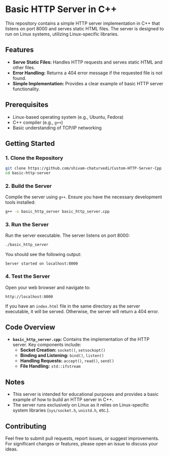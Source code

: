 # Basic HTTP Server in C++

This repository contains a simple HTTP server implementation in C++ that listens on port 8000 and serves static HTML files. The server is designed to run on Linux systems, utilizing Linux-specific libraries.

## Features

- **Serve Static Files:** Handles HTTP requests and serves static HTML and other files.
- **Error Handling:** Returns a 404 error message if the requested file is not found.
- **Simple Implementation:** Provides a clear example of basic HTTP server functionality.

## Prerequisites

- Linux-based operating system (e.g., Ubuntu, Fedora)
- C++ compiler (e.g., `g++`)
- Basic understanding of TCP/IP networking

## Getting Started

### 1. Clone the Repository

```bash
git clone https://github.com/shivam-chaturvedi/Custom-HTTP-Server-Cpp
cd basic-http-server
```

### 2. Build the Server

Compile the server using `g++`. Ensure you have the necessary development tools installed:

```bash
g++ -o basic_http_server basic_http_server.cpp
```

### 3. Run the Server

Run the server executable. The server listens on port 8000:

```bash
./basic_http_server
```

You should see the following output:

```
Server started on localhost:8000
```

### 4. Test the Server

Open your web browser and navigate to:

```
http://localhost:8000
```

If you have an `index.html` file in the same directory as the server executable, it will be served. Otherwise, the server will return a 404 error.

## Code Overview

- **`basic_http_server.cpp`:** Contains the implementation of the HTTP server. Key components include:
  - **Socket Creation:** `socket()`, `setsockopt()`
  - **Binding and Listening:** `bind()`, `listen()`
  - **Handling Requests:** `accept()`, `read()`, `send()`
  - **File Handling:** `std::ifstream`

## Notes

- This server is intended for educational purposes and provides a basic example of how to build an HTTP server in C++.
- The server runs exclusively on Linux as it relies on Linux-specific system libraries (`sys/socket.h`, `unistd.h`, etc.).

## Contributing

Feel free to submit pull requests, report issues, or suggest improvements. For significant changes or features, please open an issue to discuss your ideas.

